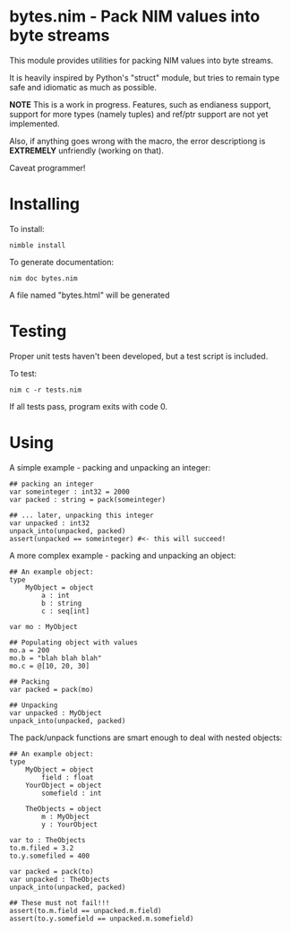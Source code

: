 
# bytes.nim - Pack NIM values into byte streams

This module provides utilities for packing NIM values into byte streams.

It is heavily inspired by Python's "struct" module, but tries to remain
type safe and idiomatic as much as possible.

**NOTE** This is a work in progress. Features, such as endianess support, 
support for more types (namely tuples) and ref/ptr support are not yet
implemented.

Also, if anything goes wrong with the macro, the error descriptiong is
**EXTREMELY** unfriendly (working on that).

Caveat programmer!

# Installing

To install:

    nimble install

To generate documentation:

    nim doc bytes.nim

A file named "bytes.html" will be generated

# Testing

Proper unit tests haven't been developed, but a test script is included.

To test:

    nim c -r tests.nim

If all tests pass, program exits with code 0.

# Using

A simple example - packing and unpacking an integer:

    ## packing an integer
    var someinteger : int32 = 2000
    var packed : string = pack(someinteger)
    
    ## ... later, unpacking this integer
    var unpacked : int32
    unpack_into(unpacked, packed)
    assert(unpacked == someinteger) #<- this will succeed!

A more complex example - packing and unpacking an object:

    ## An example object:
    type
        MyObject = object
            a : int
            b : string
            c : seq[int]

    var mo : MyObject

    ## Populating object with values
    mo.a = 200
    mo.b = "blah blah blah"
    mo.c = @[10, 20, 30]

    ## Packing
    var packed = pack(mo)

    ## Unpacking
    var unpacked : MyObject
    unpack_into(unpacked, packed)

The pack/unpack functions are smart enough to deal with nested objects:

    ## An example object:
    type
        MyObject = object
            field : float
        YourObject = object
            somefield : int

        TheObjects = object
            m : MyObject
            y : YourObject

    var to : TheObjects
    to.m.filed = 3.2
    to.y.somefiled = 400

    var packed = pack(to)
    var unpacked : TheObjects
    unpack_into(unpacked, packed)

    ## These must not fail!!!
    assert(to.m.field == unpacked.m.field)
    assert(to.y.somefield == unpacked.m.somefield)

